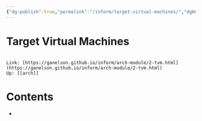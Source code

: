 ```yaml
---
{"dg-publish":true,"permalink":"/inform/target-virtual-machines/","dgHomeLink":true,"dgPassFrontmatter":false}
---
```


# Target Virtual Machines
```ad-info

Link: [https://ganelson.github.io/inform/arch-module/2-tvm.html](https://ganelson.github.io/inform/arch-module/2-tvm.html)
Up: [[arch]]
```

# Contents
- 